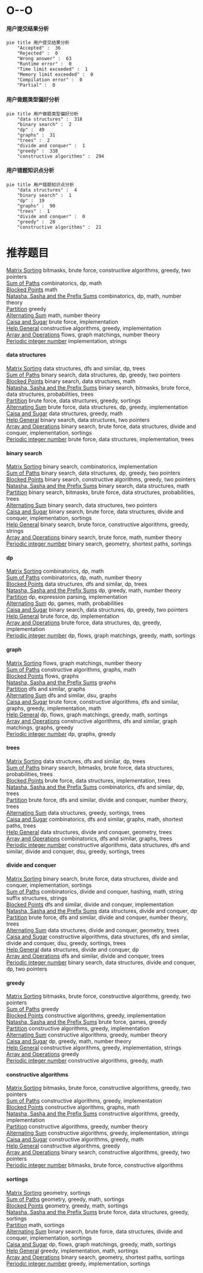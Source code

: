 # O--O
<!-- tabs:start -->
#### **用户提交结果分析**

```mermaid
pie title 用户提交结果分析
    "Accepted" :  36
    "Rejected" :  0
    "Wrong answer" :  63
    "Runtime error" :  0
    "Time limit exceeded" :  1
    "Memory limit exceeded" :  0
    "Compilation error" :  0
    "Partial" :  0
```
#### **用户做题类型偏好分析**

```mermaid
pie title 用户做题类型偏好分析
    "data structures" :  318
    "binary search" :  2
    "dp" :  49
    "graphs" :  31
    "trees" :  2
    "divide and conquer" :  1
    "greedy" :  338
    "constructive algorithms" :  294
```
#### **用户错题知识点分析**

```mermaid
pie title 用户错题知识点分析
    "data structures" :  4
    "binary search" :  1
    "dp" :  19
    "graphs" :  90
    "trees" :  1
    "divide and conquer" :  0
    "greedy" :  28
    "constructive algorithms" :  21
```
<!-- tabs:end -->
# 推荐题目
[Matrix Sorting](http://codeforces.com/problemset/problem/1500/C)		bitmasks,
                        brute force,
                        constructive algorithms,
                        greedy,
                        two pointers		  
[Sum of Paths](http://codeforces.com/problemset/problem/1467/D)		combinatorics,
                        dp,
                        math		  
[Blocked Points](https://codeforces.com/contest/393/problem/C)		math		  
[Natasha, Sasha and the Prefix Sums](http://codeforces.com/problemset/problem/1204/E)		combinatorics,
                        dp,
                        math,
                        number theory		  
[Partition](http://codeforces.com/problemset/problem/946/A)		greedy		  
[Alternating Sum](https://codeforces.com/contest/964/problem/C)		math,
                        number theory		  
[Caisa and Sugar](http://codeforces.com/problemset/problem/463/A)		brute force,
                        implementation		  
[Help General](http://codeforces.com/problemset/problem/142/B)		constructive algorithms,
                        greedy,
                        implementation		  
[Array and Operations](http://codeforces.com/problemset/problem/498/C)		flows,
                        graph matchings,
                        number theory		  
[Periodic integer number](http://codeforces.com/problemset/problem/1219/C)		implementation,
                        strings		  
<!-- tabs:start -->
#### **data structures**
[Matrix Sorting](https://codeforces.com/contest/686/problem/D)		data structures,
                        dfs and similar,
                        dp,
                        trees		  
[Sum of Paths](http://codeforces.com/problemset/problem/1492/C)		binary search,
                        data structures,
                        dp,
                        greedy,
                        two pointers		  
[Blocked Points](http://codeforces.com/problemset/problem/1490/G)		binary search,
                        data structures,
                        math		  
[Natasha, Sasha and the Prefix Sums](http://codeforces.com/problemset/problem/1479/D)		binary search,
                        bitmasks,
                        brute force,
                        data structures,
                        probabilities,
                        trees		  
[Partition](http://codeforces.com/problemset/problem/1497/A)		brute force,
                        data structures,
                        greedy,
                        sortings		  
[Alternating Sum](http://codeforces.com/problemset/problem/1491/C)		brute force,
                        data structures,
                        dp,
                        greedy,
                        implementation		  
[Caisa and Sugar](http://codeforces.com/problemset/problem/1492/B)		data structures,
                        greedy,
                        math		  
[Help General](http://codeforces.com/problemset/problem/1436/E)		binary search,
                        data structures,
                        two pointers		  
[Array and Operations](http://codeforces.com/problemset/problem/1461/D)		binary search,
                        brute force,
                        data structures,
                        divide and conquer,
                        implementation,
                        sortings		  
[Periodic integer number](http://codeforces.com/problemset/problem/1511/C)		brute force,
                        data structures,
                        implementation,
                        trees		  
#### **binary search**
[Matrix Sorting](http://codeforces.com/problemset/problem/501/E)		binary search,
                        combinatorics,
                        implementation		  
[Sum of Paths](http://codeforces.com/problemset/problem/1492/C)		binary search,
                        data structures,
                        dp,
                        greedy,
                        two pointers		  
[Blocked Points](http://codeforces.com/problemset/problem/1463/D)		binary search,
                        constructive algorithms,
                        greedy,
                        two pointers		  
[Natasha, Sasha and the Prefix Sums](http://codeforces.com/problemset/problem/1490/G)		binary search,
                        data structures,
                        math		  
[Partition](http://codeforces.com/problemset/problem/1479/D)		binary search,
                        bitmasks,
                        brute force,
                        data structures,
                        probabilities,
                        trees		  
[Alternating Sum](http://codeforces.com/problemset/problem/1436/E)		binary search,
                        data structures,
                        two pointers		  
[Caisa and Sugar](http://codeforces.com/problemset/problem/1461/D)		binary search,
                        brute force,
                        data structures,
                        divide and conquer,
                        implementation,
                        sortings		  
[Help General](http://codeforces.com/problemset/problem/1493/C)		binary search,
                        brute force,
                        constructive algorithms,
                        greedy,
                        strings		  
[Array and Operations](http://codeforces.com/problemset/problem/1487/D)		binary search,
                        brute force,
                        math,
                        number theory		  
[Periodic integer number](http://codeforces.com/problemset/problem/1486/B)		binary search,
                        geometry,
                        shortest paths,
                        sortings		  
#### **dp**
[Matrix Sorting](http://codeforces.com/problemset/problem/1467/D)		combinatorics,
                        dp,
                        math		  
[Sum of Paths](http://codeforces.com/problemset/problem/1204/E)		combinatorics,
                        dp,
                        math,
                        number theory		  
[Blocked Points](https://codeforces.com/contest/686/problem/D)		data structures,
                        dfs and similar,
                        dp,
                        trees		  
[Natasha, Sasha and the Prefix Sums](https://codeforces.com/contest/871/problem/A)		dp,
                        greedy,
                        math,
                        number theory		  
[Partition](http://codeforces.com/problemset/problem/7/E)		dp,
                        expression parsing,
                        implementation		  
[Alternating Sum](http://codeforces.com/problemset/problem/148/D)		dp,
                        games,
                        math,
                        probabilities		  
[Caisa and Sugar](http://codeforces.com/problemset/problem/1492/C)		binary search,
                        data structures,
                        dp,
                        greedy,
                        two pointers		  
[Help General](https://codeforces.com/contest/1457/problem/C)		brute force,
                        dp,
                        implementation		  
[Array and Operations](http://codeforces.com/problemset/problem/1491/C)		brute force,
                        data structures,
                        dp,
                        greedy,
                        implementation		  
[Periodic integer number](http://codeforces.com/problemset/problem/1437/C)		dp,
                        flows,
                        graph matchings,
                        greedy,
                        math,
                        sortings		  
#### **graph**
[Matrix Sorting](http://codeforces.com/problemset/problem/498/C)		flows,
                        graph matchings,
                        number theory		  
[Sum of Paths](http://codeforces.com/problemset/problem/899/C)		constructive algorithms,
                        graphs,
                        math		  
[Blocked Points](http://codeforces.com/problemset/problem/818/G)		flows,
                        graphs		  
[Natasha, Sasha and the Prefix Sums](http://codeforces.com/problemset/problem/1089/D)		graphs		  
[Partition](http://codeforces.com/problemset/problem/1027/D)		dfs and similar,
                        graphs		  
[Alternating Sum](http://codeforces.com/problemset/problem/1209/D)		dfs and similar,
                        dsu,
                        graphs		  
[Caisa and Sugar](http://codeforces.com/problemset/problem/1487/C)		brute force,
                        constructive algorithms,
                        dfs and similar,
                        graphs,
                        greedy,
                        implementation,
                        math		  
[Help General](http://codeforces.com/problemset/problem/1437/C)		dp,
                        flows,
                        graph matchings,
                        greedy,
                        math,
                        sortings		  
[Array and Operations](http://codeforces.com/problemset/problem/1470/D)		constructive algorithms,
                        dfs and similar,
                        graph matchings,
                        graphs,
                        greedy		  
[Periodic integer number](http://codeforces.com/problemset/problem/1476/C)		dp,
                        graphs,
                        greedy		  
#### **trees**
[Matrix Sorting](https://codeforces.com/contest/686/problem/D)		data structures,
                        dfs and similar,
                        dp,
                        trees		  
[Sum of Paths](http://codeforces.com/problemset/problem/1479/D)		binary search,
                        bitmasks,
                        brute force,
                        data structures,
                        probabilities,
                        trees		  
[Blocked Points](http://codeforces.com/problemset/problem/1511/C)		brute force,
                        data structures,
                        implementation,
                        trees		  
[Natasha, Sasha and the Prefix Sums](http://codeforces.com/problemset/problem/1499/F)		combinatorics,
                        dfs and similar,
                        dp,
                        trees		  
[Partition](http://codeforces.com/problemset/problem/1491/E)		brute force,
                        dfs and similar,
                        divide and conquer,
                        number theory,
                        trees		  
[Alternating Sum](http://codeforces.com/problemset/problem/1466/D)		data structures,
                        greedy,
                        sortings,
                        trees		  
[Caisa and Sugar](http://codeforces.com/problemset/problem/1495/D)		combinatorics,
                        dfs and similar,
                        graphs,
                        math,
                        shortest paths,
                        trees		  
[Help General](http://codeforces.com/problemset/problem/1303/G)		data structures,
                        divide and conquer,
                        geometry,
                        trees		  
[Array and Operations](http://codeforces.com/problemset/problem/1454/E)		combinatorics,
                        dfs and similar,
                        graphs,
                        trees		  
[Periodic integer number](http://codeforces.com/problemset/problem/1494/D)		constructive algorithms,
                        data structures,
                        dfs and similar,
                        divide and conquer,
                        dsu,
                        greedy,
                        sortings,
                        trees		  
#### **divide and conquer**
[Matrix Sorting](http://codeforces.com/problemset/problem/1461/D)		binary search,
                        brute force,
                        data structures,
                        divide and conquer,
                        implementation,
                        sortings		  
[Sum of Paths](http://codeforces.com/problemset/problem/1466/G)		combinatorics,
                        divide and conquer,
                        hashing,
                        math,
                        string suffix structures,
                        strings		  
[Blocked Points](http://codeforces.com/problemset/problem/1490/D)		dfs and similar,
                        divide and conquer,
                        implementation		  
[Natasha, Sasha and the Prefix Sums](https://codeforces.com/contest/1483/problem/C)		data structures,
                        divide and conquer,
                        dp		  
[Partition](http://codeforces.com/problemset/problem/1491/E)		brute force,
                        dfs and similar,
                        divide and conquer,
                        number theory,
                        trees		  
[Alternating Sum](http://codeforces.com/problemset/problem/1303/G)		data structures,
                        divide and conquer,
                        geometry,
                        trees		  
[Caisa and Sugar](http://codeforces.com/problemset/problem/1494/D)		constructive algorithms,
                        data structures,
                        dfs and similar,
                        divide and conquer,
                        dsu,
                        greedy,
                        sortings,
                        trees		  
[Help General](http://codeforces.com/problemset/problem/1482/E)		data structures,
                        divide and conquer,
                        dp		  
[Array and Operations](http://codeforces.com/problemset/problem/566/C)		dfs and similar,
                        divide and conquer,
                        trees		  
[Periodic integer number](http://codeforces.com/problemset/problem/1428/F)		binary search,
                        data structures,
                        divide and conquer,
                        dp,
                        two pointers		  
#### **greedy**
[Matrix Sorting](http://codeforces.com/problemset/problem/1500/C)		bitmasks,
                        brute force,
                        constructive algorithms,
                        greedy,
                        two pointers		  
[Sum of Paths](http://codeforces.com/problemset/problem/946/A)		greedy		  
[Blocked Points](http://codeforces.com/problemset/problem/142/B)		constructive algorithms,
                        greedy,
                        implementation		  
[Natasha, Sasha and the Prefix Sums](http://codeforces.com/problemset/problem/1190/C)		brute force,
                        games,
                        greedy		  
[Partition](http://codeforces.com/problemset/problem/962/B)		constructive algorithms,
                        greedy,
                        implementation		  
[Alternating Sum](http://codeforces.com/problemset/problem/1396/A)		constructive algorithms,
                        greedy,
                        number theory		  
[Caisa and Sugar](https://codeforces.com/contest/871/problem/A)		dp,
                        greedy,
                        math,
                        number theory		  
[Help General](http://codeforces.com/problemset/problem/1268/A)		constructive algorithms,
                        greedy,
                        implementation,
                        strings		  
[Array and Operations](http://codeforces.com/problemset/problem/26/B)		greedy		  
[Periodic integer number](http://codeforces.com/problemset/problem/1497/B)		constructive algorithms,
                        greedy,
                        math		  
#### **constructive algorithms**
[Matrix Sorting](http://codeforces.com/problemset/problem/1500/C)		bitmasks,
                        brute force,
                        constructive algorithms,
                        greedy,
                        two pointers		  
[Sum of Paths](http://codeforces.com/problemset/problem/142/B)		constructive algorithms,
                        greedy,
                        implementation		  
[Blocked Points](http://codeforces.com/problemset/problem/899/C)		constructive algorithms,
                        graphs,
                        math		  
[Natasha, Sasha and the Prefix Sums](http://codeforces.com/problemset/problem/962/B)		constructive algorithms,
                        greedy,
                        implementation		  
[Partition](http://codeforces.com/problemset/problem/1396/A)		constructive algorithms,
                        greedy,
                        number theory		  
[Alternating Sum](http://codeforces.com/problemset/problem/1268/A)		constructive algorithms,
                        greedy,
                        implementation,
                        strings		  
[Caisa and Sugar](http://codeforces.com/problemset/problem/1497/B)		constructive algorithms,
                        greedy,
                        math		  
[Help General](http://codeforces.com/problemset/problem/1493/A)		constructive algorithms,
                        greedy		  
[Array and Operations](http://codeforces.com/problemset/problem/1463/D)		binary search,
                        constructive algorithms,
                        greedy,
                        two pointers		  
[Periodic integer number](https://codeforces.com/contest/1456/problem/B)		bitmasks,
                        brute force,
                        constructive algorithms		  
#### **sortings**
[Matrix Sorting](http://codeforces.com/problemset/problem/157/B)		geometry,
                        sortings		  
[Sum of Paths](https://codeforces.com/contest/1496/problem/C)		geometry,
                        greedy,
                        math,
                        sortings		  
[Blocked Points](http://codeforces.com/problemset/problem/1495/A)		geometry,
                        greedy,
                        math,
                        sortings		  
[Natasha, Sasha and the Prefix Sums](http://codeforces.com/problemset/problem/1497/A)		brute force,
                        data structures,
                        greedy,
                        sortings		  
[Partition](http://codeforces.com/problemset/problem/1427/A)		math,
                        sortings		  
[Alternating Sum](http://codeforces.com/problemset/problem/1461/D)		binary search,
                        brute force,
                        data structures,
                        divide and conquer,
                        implementation,
                        sortings		  
[Caisa and Sugar](http://codeforces.com/problemset/problem/1437/C)		dp,
                        flows,
                        graph matchings,
                        greedy,
                        math,
                        sortings		  
[Help General](http://codeforces.com/problemset/problem/1473/A)		greedy,
                        implementation,
                        math,
                        sortings		  
[Array and Operations](http://codeforces.com/problemset/problem/1486/B)		binary search,
                        geometry,
                        shortest paths,
                        sortings		  
[Periodic integer number](http://codeforces.com/problemset/problem/1480/B)		greedy,
                        implementation,
                        sortings		  
<!-- tabs:end -->
